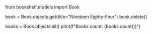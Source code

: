 #
from bookshelf.models import Book

book = Book.objects.get(title="Nineteen Eighty-Four")
book.delete()

books = Book.objects.all()
print(f"Books count: {books.count()}")